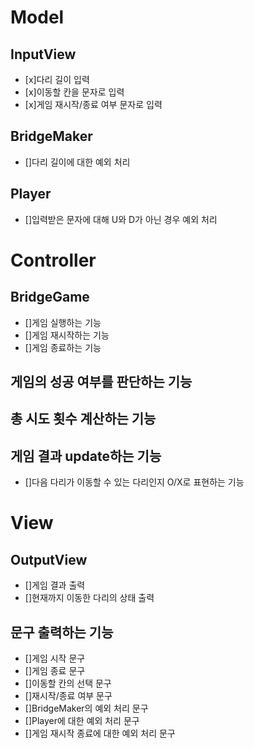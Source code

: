 # Model
## InputView
  - [x]다리 길이 입력
  - [x]이동할 칸을 문자로 입력
  - [x]게임 재시작/종료 여부 문자로 입력

## BridgeMaker
  - []다리 길이에 대한 예외 처리

## Player
   - []입력받은 문자에 대해 U와 D가 아닌 경우 예외 처리



# Controller
## BridgeGame
  - []게임 실행하는 기능
  - []게임 재시작하는 기능
  - []게임 종료하는 기능

## 게임의 성공 여부를 판단하는 기능

## 총 시도 횟수 계산하는 기능

## 게임 결과 update하는 기능
  - []다음 다리가 이동할 수 있는 다리인지 O/X로 표현하는 기능



# View
## OutputView
  - []게임 결과 출력
  - []현재까지 이동한 다리의 상태 출력
  
## 문구 출력하는 기능
  - []게임 시작 문구
  - []게임 종료 문구
  - []이동할 칸의 선택 문구
  - []재시작/종료 여부 문구
  - []BridgeMaker의 예외 처리 문구
  - []Player에 대한 예외 처리 문구
  - []게임 재시작 종료에 대한 예외 처리 문구